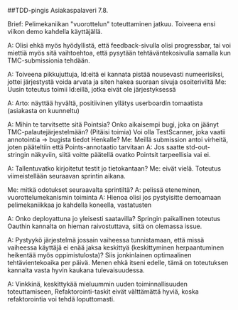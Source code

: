 ##TDD-pingis Asiakaspalaveri 7.8.

Brief:
Pelimekaniikan "vuorottelun" toteuttaminen jatkuu. Toiveena ensi viikon demo kahdella käyttäjällä. 

A: Olisi ehkä myös hyödyllistä, että feedback-sivulla olisi progressbar, tai voi miettiä myös sitä vaihtoehtoa, että pysytään tehtäväntekosivulla samalla kun TMC-submissionia tehdään.

A: Toiveena pikkujuttuja, Id:eitä ei kannata pistää nousevasti numeerisiksi, jottei järjestystä voida arvata ja siten hakea suoraan sivuja osoiteriviltä 
Me: Uusin toteutus toimii Id:eillä, jotka eivät ole järjestyksessä

A: Arto: näyttää hyvältä, positiivinen yllätys userboardin tomaatista (asiakasta on kuunneltu)

A: Mihin te tarvitsette sitä Pointsia? Onko aikaisempi bugi, joka on jäänyt TMC-palautejärjestelmään? (Pitäisi toimia) Voi olla TestScanner, joka vaatii annotointia -> bugista tiedot Henkalle?
Me: Meillä submission antoi virheitä, joten pääteltiin että Points-annotaatio tarvitaan
A: Jos saatte std-out-stringin näkyviin, siitä voitte päätellä ovatko Pointsit tarpeellisia vai ei.

A: Tallentuvatko kirjoitetut testit jo tietokantaan?
Me: eivät vielä. Toteutus viimeistellään seuraavan sprintin aikana.

Me: mitkä odotukset seuraavalta sprintiltä?
A: pelissä eteneminen, vuorottelumekanismin toiminta
A: Hienoa olisi jos pystyisitte demoamaan pelimekaniikkaa jo kahdella koneella, vastatusten

A: Onko deployattuna jo yleisesti saatavilla? Springin paikallinen toteutus Oauthin kannalta on hieman raivostuttava, siitä on olemassa issue.

A: Pystyykö järjestelmä jossain vaiheessa tunnistamaan, että missä vaiheessa käyttäjä ei enää jaksa keskittyä (keskittyminen herpaantuminen heikentää myös oppimistulosta)? Siis jonkinlainen optimaalinen tehtävientekoaika per päivä. Menen ehkä itseni edelle, tämä on toteutuksen kannalta vasta hyvin kaukana tulevaisuudessa.

A: Vinkkinä, keskittykää mieluummin uuden toiminnallisuuden toteuttamiseen, Refaktorointi-taskit eivät välttämättä hyviä, koska refaktorointia voi tehdä loputtomasti.


